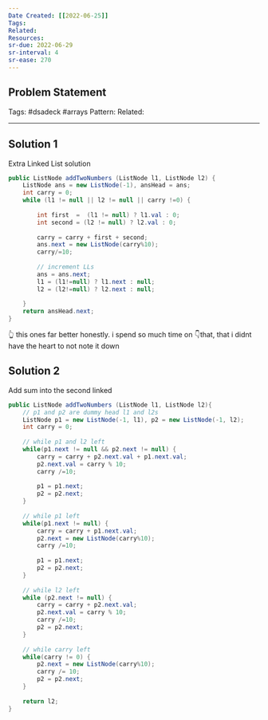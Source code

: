 ```yaml
---
Date Created: [[2022-06-25]]
Tags: 
Related: 
Resources: 
sr-due: 2022-06-29
sr-interval: 4
sr-ease: 270
---
```


## Problem Statement


Tags:  #dsadeck  #arrays
Pattern: 
Related: 

---

## Solution 1
Extra Linked List solution
``` java
public ListNode addTwoNumbers (ListNode l1, ListNode l2) {
	ListNode ans = new ListNode(-1), ansHead = ans;
	int carry = 0;
	while (l1 != null || l2 != null || carry !=0) {
		
		int first  =  (l1 != null) ? l1.val : 0;
		int second = (l2 != null) ? l2.val : 0;
		
		carry = carry + first + second;
		ans.next = new ListNode(carry%10);
		carry/=10;
		
		// increment LLs
		ans = ans.next;
		l1 = (l1!=null) ? l1.next : null;
		l2 = (l2!=null) ? l2.next : null;
	
	}
	return ansHead.next;
}
```
👆 this ones far better honestly. i spend so much time on 👇that, that i didnt have the heart to not note it down


## Solution 2
Add sum into the second linked 
``` java
public ListNode addTwoNumbers (ListNode l1, ListNode l2){
	// p1 and p2 are dummy head l1 and l2s
	ListNode p1 = new ListNode(-1, l1), p2 = new ListNode(-1, l2);
	int carry = 0;
	
	// while p1 and l2 left
	while(p1.next != null && p2.next != null) {
		carry = carry + p2.next.val + p1.next.val;
		p2.next.val = carry % 10;
		carry /=10;
		
		p1 = p1.next;
		p2 = p2.next;
	}
	
	// while p1 left
	while(p1.next != null) {
		carry = carry + p1.next.val;
		p2.next = new ListNode(carry%10);
		carry /=10;
		
		p1 = p1.next;
		p2 = p2.next;
	}
	
	// while l2 left
	while (p2.next != null) {
		carry = carry + p2.next.val;
		p2.next.val = carry % 10;
		carry /=10;
		p2 = p2.next;
	}
	
	// while carry left
	while(carry != 0) {
		p2.next = new ListNode(carry%10);
		carry /= 10;
		p2 = p2.next;
	}
	
	return l2;
}
```


